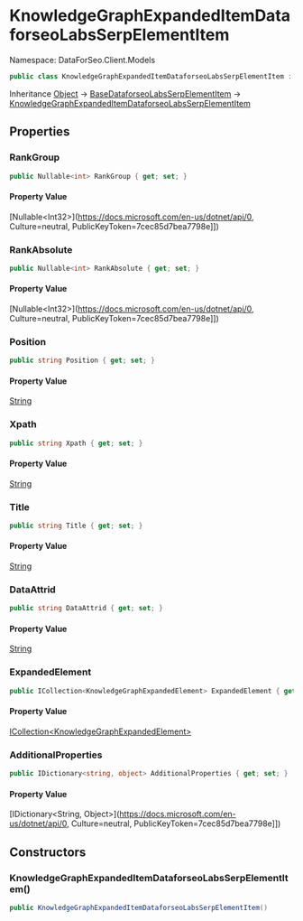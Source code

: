 # KnowledgeGraphExpandedItemDataforseoLabsSerpElementItem

Namespace: DataForSeo.Client.Models

```csharp
public class KnowledgeGraphExpandedItemDataforseoLabsSerpElementItem : BaseDataforseoLabsSerpElementItem
```

Inheritance [Object](https://docs.microsoft.com/en-us/dotnet/api/Object) → [BaseDataforseoLabsSerpElementItem](./BaseDataforseoLabsSerpElementItem.md) → [KnowledgeGraphExpandedItemDataforseoLabsSerpElementItem](./KnowledgeGraphExpandedItemDataforseoLabsSerpElementItem.md)

## Properties

### **RankGroup**

```csharp
public Nullable<int> RankGroup { get; set; }
```

#### Property Value

[Nullable&lt;Int32&gt;](https://docs.microsoft.com/en-us/dotnet/api/0, Culture=neutral, PublicKeyToken=7cec85d7bea7798e]])<br>

### **RankAbsolute**

```csharp
public Nullable<int> RankAbsolute { get; set; }
```

#### Property Value

[Nullable&lt;Int32&gt;](https://docs.microsoft.com/en-us/dotnet/api/0, Culture=neutral, PublicKeyToken=7cec85d7bea7798e]])<br>

### **Position**

```csharp
public string Position { get; set; }
```

#### Property Value

[String](https://docs.microsoft.com/en-us/dotnet/api/String)<br>

### **Xpath**

```csharp
public string Xpath { get; set; }
```

#### Property Value

[String](https://docs.microsoft.com/en-us/dotnet/api/String)<br>

### **Title**

```csharp
public string Title { get; set; }
```

#### Property Value

[String](https://docs.microsoft.com/en-us/dotnet/api/String)<br>

### **DataAttrid**

```csharp
public string DataAttrid { get; set; }
```

#### Property Value

[String](https://docs.microsoft.com/en-us/dotnet/api/String)<br>

### **ExpandedElement**

```csharp
public ICollection<KnowledgeGraphExpandedElement> ExpandedElement { get; set; }
```

#### Property Value

[ICollection&lt;KnowledgeGraphExpandedElement&gt;](./KnowledgeGraphExpandedElement.md)<br>

### **AdditionalProperties**

```csharp
public IDictionary<string, object> AdditionalProperties { get; set; }
```

#### Property Value

[IDictionary&lt;String, Object&gt;](https://docs.microsoft.com/en-us/dotnet/api/0, Culture=neutral, PublicKeyToken=7cec85d7bea7798e]])<br>

## Constructors

### **KnowledgeGraphExpandedItemDataforseoLabsSerpElementItem()**

```csharp
public KnowledgeGraphExpandedItemDataforseoLabsSerpElementItem()
```

